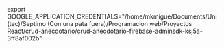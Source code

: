 export GOOGLE_APPLICATION_CREDENTIALS="/home/mkmigue/Documents/Uni (tec)/Septimo (Con  una pata fuera)/Programacion web/Proyectos React/crud-anecdotario/crud-anecdotario-firebase-adminsdk-ksj5a-3ff8af002b"